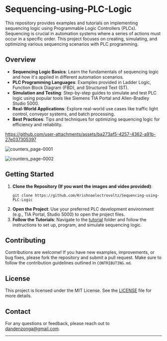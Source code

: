 # Sequencing-using-PLC-Logic

This repository provides examples and tutorials on implementing sequencing logic using Programmable Logic Controllers (PLCs). Sequencing is crucial in automation systems where a series of actions must occur in a specific order. This project focuses on creating, simulating, and optimizing various sequencing scenarios with PLC programming.
 
## Overview 

- **Sequencing Logic Basics**: Learn the fundamentals of sequencing logic and how it's applied in different automation scenarios.
- **PLC Programming Languages**: Examples provided in Ladder Logic, Function Block Diagram (FBD), and Structured Text (ST).
- **Simulation and Testing**: Step-by-step guides to simulate and test PLC logic using popular tools like Siemens TIA Portal and Allen-Bradley Studio 5000.
- **Real-World Applications**: Explore real-world use cases like traffic light control, conveyor systems, and batch processing.
- **Best Practices**: Tips and techniques for optimizing sequencing logic for efficiency and reliability.

https://github.com/user-attachments/assets/ba273af5-4257-4362-a91b-27e037305397 

![counters_page-0001](https://github.com/user-attachments/assets/817f3ae0-355d-45a7-a2b3-a7f7355027be)

![counters_page-0002](https://github.com/user-attachments/assets/96311564-7c58-4ef2-b212-5e5caa24ee12)



## Getting Started

1. **Clone the Repository (If you want the images and video provided)**: 
   ```
   git clone https://github.com/Krishnaelectrovoltz/Sequencing-using-PLC-Logic
   ```
2. **Open the Project**: Use your preferred PLC development environment (e.g., TIA Portal, Studio 5000) to open the project files.
3. **Follow the Tutorials**: Navigate to the [tutorial](tutorial) folder and follow the instructions to set up, program, and simulate sequencing logic.

## Contributing

Contributions are welcome! If you have new examples, improvements, or bug fixes, please fork the repository and submit a pull request. Make sure to follow the contribution guidelines outlined in `CONTRIBUTING.md`.

## License

This project is licensed under the MIT License. See the [LICENSE](LICENSE) file for more details.

## Contact

For any questions or feedback, please reach out to [dandenzonga@gmail.com](mailto:dandenzonga.com).

---
